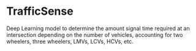 # TrafficSense
Deep Learning model to determine the amount signal time required at an intersection depending on the number of vehicles, accounting for two wheelers, three wheelers, LMVs, LCVs, HCVs, etc. 
